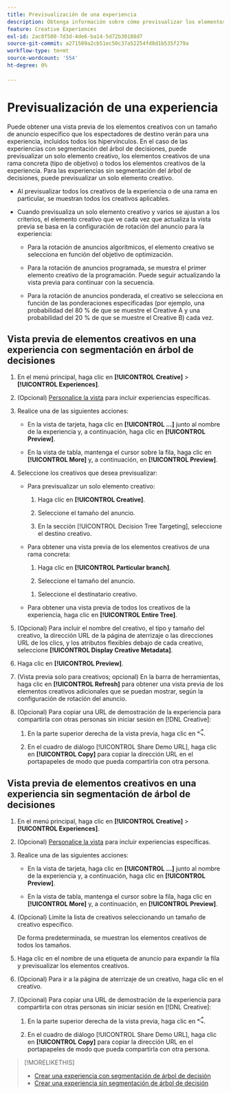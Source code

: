 ```yaml
---
title: Previsualización de una experiencia
description: Obtenga información sobre cómo previsualizar los elementos creativos en una experiencia publicitaria.
feature: Creative Experiences
exl-id: 2ac8f580-7d3d-4de6-ba14-5d72b30188d7
source-git-commit: a271589a2cb51ec50c37a52254fd8d1b535f279a
workflow-type: tm+mt
source-wordcount: '554'
ht-degree: 0%

---
```


# Previsualización de una experiencia

Puede obtener una vista previa de los elementos creativos con un tamaño de anuncio específico que los espectadores de destino verán para una experiencia, incluidos todos los hipervínculos. En el caso de las experiencias con segmentación del árbol de decisiones, puede previsualizar un solo elemento creativo, los elementos creativos de una rama concreta (tipo de objetivo) o todos los elementos creativos de la experiencia. Para las experiencias sin segmentación del árbol de decisiones, puede previsualizar un solo elemento creativo. <!-- verify -->

* Al previsualizar todos los creativos de la experiencia o de una rama en particular, se muestran todos los creativos aplicables.

* Cuando previsualiza un solo elemento creativo y varios se ajustan a los criterios, el elemento creativo que ve cada vez que actualiza la vista previa se basa en la configuración de rotación del anuncio para la experiencia:

   * Para la rotación de anuncios algorítmicos, el elemento creativo se selecciona en función del objetivo de optimización.

   * Para la rotación de anuncios programada, se muestra el primer elemento creativo de la programación. Puede seguir actualizando la vista previa para continuar con la secuencia.

   * Para la rotación de anuncios ponderada, el creativo se selecciona en función de las ponderaciones especificadas (por ejemplo, una probabilidad del 80 % de que se muestre el Creative A y una probabilidad del 20 % de que se muestre el Creative B) cada vez.

## Vista previa de elementos creativos en una experiencia con segmentación en árbol de decisiones

1. En el menú principal, haga clic en **[!UICONTROL Creative]** > **[!UICONTROL Experiences]**.

1. (Opcional) [Personalice la vista](/help/creative/introduction/customize-data-views.md) para incluir experiencias específicas.

1. Realice una de las siguientes acciones:

   * En la vista de tarjeta, haga clic en **[!UICONTROL ...]** junto al nombre de la experiencia y, a continuación, haga clic en **[!UICONTROL Preview]**.

   * En la vista de tabla, mantenga el cursor sobre la fila, haga clic en **[!UICONTROL More]** y, a continuación, en **[!UICONTROL Preview]**.

1. Seleccione los creativos que desea previsualizar:

   * Para previsualizar un solo elemento creativo:

      1. Haga clic en **[!UICONTROL Creative]**.

      1. Seleccione el tamaño del anuncio.

      1. En la sección [!UICONTROL Decision Tree Targeting], seleccione el destino creativo.

   * Para obtener una vista previa de los elementos creativos de una rama concreta:

      1. Haga clic en **[!UICONTROL Particular branch]**.

      1. Seleccione el tamaño del anuncio.

     <!-- I don't see this as of 2/3:
     1. Select whether to group the creatives by Rotation Type or Ad Size.
     -->

      1. Seleccione el destinatario creativo.

   * Para obtener una vista previa de todos los creativos de la experiencia, haga clic en **[!UICONTROL Entire Tree]**.

     <!-- I don't see this as of 2/3:
     1. Click **[!UICONTROL Entire Tree]**.
     1. Select the ad size.
     1. Select whether to group the creatives by Rotation Type or Ad Size.
     -->

1. (Opcional) Para incluir el nombre del creativo, el tipo y tamaño del creativo, la dirección URL de la página de aterrizaje o las direcciones URL de los clics, y los atributos flexibles debajo de cada creativo, seleccione **[!UICONTROL Display Creative Metadata]**.

1. Haga clic en **[!UICONTROL Preview]**.

1. (Vista previa solo para creativos; opcional) En la barra de herramientas, haga clic en **[!UICONTROL Refresh]** para obtener una vista previa de los elementos creativos adicionales que se puedan mostrar, según la configuración de rotación del anuncio.<!-- I don't see this as of 2/3 -->

1. (Opcional) Para copiar una URL de demostración de la experiencia para compartirla con otras personas sin iniciar sesión en [!DNL Creative]:

   1. En la parte superior derecha de la vista previa, haga clic en ![Compartir](/help/creative/assets/share.png "Compartir").

   1. En el cuadro de diálogo [!UICONTROL Share Demo URL], haga clic en **[!UICONTROL Copy]** para copiar la dirección URL en el portapapeles de modo que pueda compartirla con otra persona.

## Vista previa de elementos creativos en una experiencia sin segmentación de árbol de decisiones

1. En el menú principal, haga clic en **[!UICONTROL Creative]** > **[!UICONTROL Experiences]**.

1. (Opcional) [Personalice la vista](/help/creative/introduction/customize-data-views.md) para incluir experiencias específicas.

1. Realice una de las siguientes acciones:

   * En la vista de tarjeta, haga clic en **[!UICONTROL ...]** junto al nombre de la experiencia y, a continuación, haga clic en **[!UICONTROL Preview]**.

   * En la vista de tabla, mantenga el cursor sobre la fila, haga clic en **[!UICONTROL More]** y, a continuación, en **[!UICONTROL Preview]**.

1. (Opcional) Limite la lista de creativos seleccionando un tamaño de creativo específico.

   De forma predeterminada, se muestran los elementos creativos de todos los tamaños.

1. Haga clic en el nombre de una etiqueta de anuncio para expandir la fila y previsualizar los elementos creativos.

1. (Opcional) Para ir a la página de aterrizaje de un creativo, haga clic en el creativo.

   <!-- Verify:  Will the creative click be tracked like a regular ad click but not linked to a publisher and placement? Explain effect/consequences. -->

1. (Opcional) Para copiar una URL de demostración de la experiencia para compartirla con otras personas sin iniciar sesión en [!DNL Creative]:

   1. En la parte superior derecha de la vista previa, haga clic en ![Compartir](/help/creative/assets/share.png "Compartir").

   1. En el cuadro de diálogo [!UICONTROL Share Demo URL], haga clic en **[!UICONTROL Copy]** para copiar la dirección URL en el portapapeles de modo que pueda compartirla con otra persona.

>[!MORELIKETHIS]
>
>* [Crear una experiencia con segmentación de árbol de decisión](experience-create-targeting.md)
>* [Crear una experiencia sin segmentación de árbol de decisión](/help/creative/experiences/experience-create-no-targeting.md)
